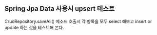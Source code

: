 ## Spring Jpa Data 사용시 upsert 테스트 

CrudRepository.saveAll() 메소드 호출시 각 항목을 모두 select 해보고 
insert or update 하는 것을 테스트해 본다.
